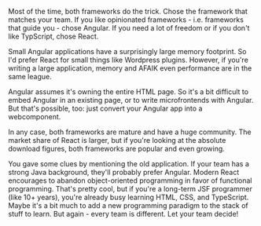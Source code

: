 Most of the time, both frameworks do the trick. Chose the framework that matches your team. If you like opinionated frameworks - i.e. frameworks that guide you - chose Angular. If you need a lot of freedom or if you don't like TypScript, chose React.

Small Angular applications have a surprisingly large memory footprint. So I'd prefer React for small things like Wordpress plugins. However, if you're writing a large application, memory and AFAIK even performance are in the same league.

Angular assumes it's owning the entire HTML page. So it's a bit difficult to embed Angular in an existing page, or to write microfrontends with Angular. But that's possible, too: just convert your Angular app into a webcomponent.

In any case, both frameworks are mature and have a huge community. The market share of React is larger, but if you're looking at the absolute download figures, both frameworks are popular and even growing.

You gave some clues by mentioning the old application. If your team has a strong Java background, they'll probably prefer Angular. Modern React encourages to abandon object-oriented programming in favor of functional programming. That's pretty cool, but if you're a long-term JSF programmer (like 10+ years), you're already busy learning HTML, CSS, and TypeScript. Maybe it's a bit much to add a new programming paradigm to the stack of stuff to learn. But again - every team is different. Let your team decide!